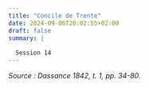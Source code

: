 ```yaml
---
title: "Concile de Trente"
date: 2024-09-06T20:02:55+02:00
draft: false
summary: |
  
  Session 14
---
```



*Source : Dassance 1842, t. 1, pp. 34-80*.



